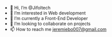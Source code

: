 - 👋 Hi, I’m @Jifoltech
- 👀 I’m interested in Web development
- 🌱 I’m currently a Front-End Developer
- 💞️ I’m looking to collaborate on projects
- 📫 How to reach me jeremiebo007@gmail.com

<!---
Jifoltech/Jifoltech is a ✨ special ✨ repository because its `README.md` (this file) appears on your GitHub profile.
You can click the Preview link to take a look at your changes.
--->
